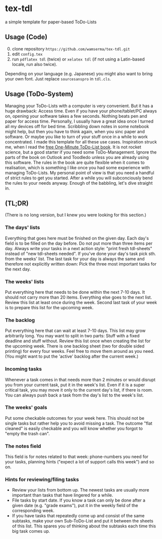 # tex-tdl
a simple template for paper-based ToDo-Lists

## Usage (Code)

0. clone repository `https://github.com/wamserma/tex-tdl.git`
0. edit `config.tex`
0. run `pdflatex tdl` (twice) or `xelatex tdl` (if not using a Latin-based locale, run also twice).

Depending on your language (e.g. Japanese) you might also want to bring your own font. Just replace `sourcesanspro` in `tdl.cls`.

## Usage (ToDo-System)

Managing your ToDo-Lists with a computer is very convenient. But it has a huge drawback: Access time. Even if you have your phone/tablet/PC always on, opening your software takes a few seconds. Nothing beats pen and paper for access time. Personally, I usually have a great idea once I turned all my devices off for bed time. Scribbling down notes in some notebook might help, but then you have to think again, when you sinc paper and software. Or maybe you like to turn of your stuff once in a while to work concentrated. I made this template for all these use cases. Inspiration struck me, when I read the [free One-Minute ToDo-List book](). It is not rocket science, but a good starter if you need some ToDo-Management. Ignore the parts of the book on Outlook and Toodledo unless you are already using this software. The rules in the book are quite flexible when it comes to realisation, which is something I like once you had some experience with managing ToDo-Lists. My personal point of view is that you need a handful of strict rules to get you started. After a while you will subconciously bend the rules to your needs anyway. Enough of the babbling, let's dive straight in.

## (TL;DR)

(There is no long version, but I knew you were looking for this section.)

### The days' lists

Everything that goes here must be finished on the given day. Each day's field is to be filled on the day before. Do not put more than three items per day. Always write your tasks in a next action style: "print fresh tdl-sheets" instead of "new tdl-sheets needed".
If you've done your day's task pick sth. from the weeks' list.
The last task for your day is always the same and therefore not explicitly written down: Pick the three most important tasks for the next day.

### The weeks' lists

Put everything here that needs to be done within the next 7-10 days. It should not carry more than 20 items. Everything else goes to the next list.
Review this list at least once during the week. Second last task of your week is to prepare this list for the upcoming week.

### The backlog

Put everything here that can wait at least 7-10 days. This list may grow arbitrarily long. You may want to split in two parts: Stuff with a fixed deadline and stuff without. Review this list once when creating the list for the upcoming week.
There is one backlog sheet (two for double sided printing) for every four weeks. Feel free to move them around as you need. (You might want to put the 'active' backlog after the current week.)

### Incoming tasks

Whenever a task comes in that needs more than 2 minutes or would disrupt you from your current task, put it in the week's list. Even if it is a super critical task, you may move it only to the current day's list, if there is room. You can always push back a task from the day's list to the week's list. 

### The weeks' goals

Put some checkable outcomes for your week here. This should not be single tasks but rather help you to avoid missing a task. The outcome "flat cleaned" is easily checkable and you will know whether you forgot to "empty the trash can".

### The notes field

This field is for notes related to that week: phone-numbers you need for your tasks, planning hints ("expect a lot of support calls this week") and so on.

### Hints for reviewing/filing tasks

+ Review your lists from bottom up. The newest tasks are usually more important than tasks that have lingered for a while.
+ File tasks by start date. If you know a task can only be done after a given date (e.g. "grade exams"), put it in the weekly field of the corresponding week.
+ If you have tasks that repeatedly come up and consist of the same subtasks, make your own Sub-ToDo-List and put it between the sheets of this list. This spares you of thinking about the subtasks each time this big task comes up.
